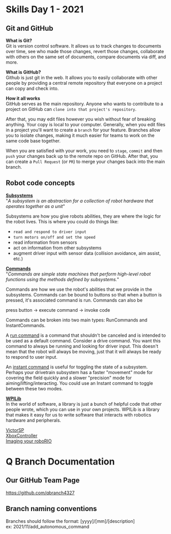 # Skills Day 1 - 2021
## Git and GitHub
**What is Git?**  
Git is version control software. It allows us to track changes to documents over time, see who made those changes, revert those changes, collaborate with others on the same set of documents, compare documents via diff, and more.

**What is GitHub?**  
Github is just git in the web. It allows you to easily collaborate with other people by providing a central remote repository that everyone on a project can copy and check into.

**How it all works**  
GitHub serves as the main repository. Anyone who wants to contribute to a project on GitHub can `clone into that project's repository`.  
    
After that, you may edit files however you wish without fear of breaking anything. Your copy is local to your computer. Generally, when you edit files in a project you'll want to create a `branch` for your feature. Branches allow you to isolate changes, making it much easier for teams to work on the same code base together.
  
When you are satisfied with your work, you need to `stage`, `commit` and then `push` your changes back up to the remote repo on GitHub. After that, you can create a `Pull Request` (or `PR`) to merge your changes back into the main branch.  

## Robot code concepts
[**Subsystems**](https://docs.wpilib.org/en/stable/docs/software/commandbased/subsystems.html)  
"*A subsystem is an abstraction for a collection of robot hardware that operates together as a unit*"  
  
Subsystems are how you give robots abilities, they are where the logic for the robot lives. This is where you could do things like:
- `read and respond to driver input`
- `turn motors on/off and set the speed`
- read information from sensors
- act on information from other subsystems
- augment driver input with sensor data (collision avoidance, aim assist, etc.)

[**Commands**](https://docs.wpilib.org/en/stable/docs/software/commandbased/commands.html)  
"*Commands are simple state machines that perform high-level robot functions using the methods defined by subsystems.*"

Commands are how we use the robot's abilities that we provide in the subsystems. Commands can be bound to buttons so that when a button is pressed, it's associated command is run.  Commands can also be 

press button -> execute command -> invoke code  

Commands can be broken into two main types: RunCommands and InstantCommands.  

A [run command](https://docs.wpilib.org/en/stable/docs/software/commandbased/convenience-features.html#runcommand) is a command that shouldn't be canceled and is intended to be used as a default command. Consider a drive command. You want this command to always be running and looking for driver input. This doesn't mean that the robot will always be moving, just that it will always be ready to respond to user input. 
  
An [instant command](https://docs.wpilib.org/en/stable/docs/software/commandbased/convenience-features.html#instantcommand) is useful for toggling the state of a subsystem. Perhaps your drivetrain subsystem has a faster "movement" mode for covering the field quickly and a slower "precision" mode for aiming/lifting/interacting. You could use an Instant command to toggle between these two modes.

[**WPILib**](https://first.wpi.edu/wpilib/allwpilib/docs/release/java/index.html)  
In the world of software, a library is just a bunch of helpful code that other people wrote, which you can use in your own projects. WPILib is a library that makes it easy for us to write software that interacts with robotics hardware and peripherals.

[VictorSP](https://first.wpi.edu/wpilib/allwpilib/docs/release/java/edu/wpi/first/wpilibj/VictorSP.html)  
[XboxController](https://first.wpi.edu/wpilib/allwpilib/docs/release/java/edu/wpi/first/wpilibj/XboxController.html)  
[Imaging your roboRIO](https://docs.wpilib.org/en/stable/docs/zero-to-robot/step-3/imaging-your-roborio.html)

# Q Branch Documentation
## Our GitHub Team Page
https://github.com/qbranch4327
## Branch naming conventions
Branches should follow the format: [yyyy]/[mm]/[description]  
ex: 2021/11/add_autonomous_command